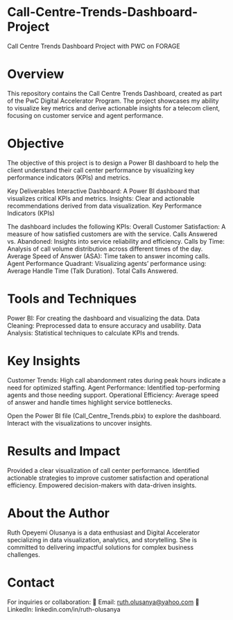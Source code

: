 # Call-Centre-Trends-Dashboard-Project
Call Centre Trends Dashboard Project with PWC on FORAGE

# Overview
This repository contains the Call Centre Trends Dashboard, created as part of the PwC Digital Accelerator Program. The project showcases my ability to visualize key metrics and derive actionable insights for a telecom client, focusing on customer service and agent performance.

# Objective
The objective of this project is to design a Power BI dashboard to help the client understand their call center performance by visualizing key performance indicators (KPIs) and metrics.

Key Deliverables
Interactive Dashboard: A Power BI dashboard that visualizes critical KPIs and metrics.
Insights: Clear and actionable recommendations derived from data visualization.
Key Performance Indicators (KPIs)

The dashboard includes the following KPIs:
Overall Customer Satisfaction: A measure of how satisfied customers are with the service.
Calls Answered vs. Abandoned: Insights into service reliability and efficiency.
Calls by Time: Analysis of call volume distribution across different times of the day.
Average Speed of Answer (ASA): Time taken to answer incoming calls.
Agent Performance Quadrant: Visualizing agents’ performance using:
Average Handle Time (Talk Duration).
Total Calls Answered.

# Tools and Techniques
Power BI: For creating the dashboard and visualizing the data.
Data Cleaning: Preprocessed data to ensure accuracy and usability.
Data Analysis: Statistical techniques to calculate KPIs and trends.

# Key Insights
Customer Trends: High call abandonment rates during peak hours indicate a need for optimized staffing.
Agent Performance: Identified top-performing agents and those needing support.
Operational Efficiency: Average speed of answer and handle times highlight service bottlenecks.

Open the Power BI file (Call_Centre_Trends.pbix) to explore the dashboard.
Interact with the visualizations to uncover insights.

# Results and Impact
Provided a clear visualization of call center performance.
Identified actionable strategies to improve customer satisfaction and operational efficiency.
Empowered decision-makers with data-driven insights.

# About the Author
Ruth Opeyemi Olusanya is a data enthusiast and Digital Accelerator specializing in data visualization, analytics, and storytelling. She is committed to delivering impactful solutions for complex business challenges.

# Contact
For inquiries or collaboration:
📧 Email: ruth.olusanya@yahoo.com
🔗 LinkedIn: linkedin.com/in/ruth-olusanya
